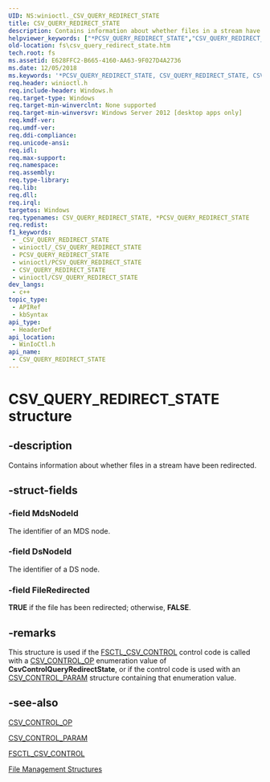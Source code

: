 ```yaml
---
UID: NS:winioctl._CSV_QUERY_REDIRECT_STATE
title: CSV_QUERY_REDIRECT_STATE
description: Contains information about whether files in a stream have been redirected.
helpviewer_keywords: ["*PCSV_QUERY_REDIRECT_STATE","CSV_QUERY_REDIRECT_STATE","CSV_QUERY_REDIRECT_STATE structure [Files]","PCSV_QUERY_REDIRECT_STATE","PCSV_QUERY_REDIRECT_STATE structure pointer [Files]","fs.csv_query_redirect_state","winioctl/CSV_QUERY_REDIRECT_STATE","winioctl/PCSV_QUERY_REDIRECT_STATE"]
old-location: fs\csv_query_redirect_state.htm
tech.root: fs
ms.assetid: E628FFC2-B665-4160-AA63-9F027D4A2736
ms.date: 12/05/2018
ms.keywords: '*PCSV_QUERY_REDIRECT_STATE, CSV_QUERY_REDIRECT_STATE, CSV_QUERY_REDIRECT_STATE structure [Files], PCSV_QUERY_REDIRECT_STATE, PCSV_QUERY_REDIRECT_STATE structure pointer [Files], fs.csv_query_redirect_state, winioctl/CSV_QUERY_REDIRECT_STATE, winioctl/PCSV_QUERY_REDIRECT_STATE'
req.header: winioctl.h
req.include-header: Windows.h
req.target-type: Windows
req.target-min-winverclnt: None supported
req.target-min-winversvr: Windows Server 2012 [desktop apps only]
req.kmdf-ver: 
req.umdf-ver: 
req.ddi-compliance: 
req.unicode-ansi: 
req.idl: 
req.max-support: 
req.namespace: 
req.assembly: 
req.type-library: 
req.lib: 
req.dll: 
req.irql: 
targetos: Windows
req.typenames: CSV_QUERY_REDIRECT_STATE, *PCSV_QUERY_REDIRECT_STATE
req.redist: 
f1_keywords:
 - _CSV_QUERY_REDIRECT_STATE
 - winioctl/_CSV_QUERY_REDIRECT_STATE
 - PCSV_QUERY_REDIRECT_STATE
 - winioctl/PCSV_QUERY_REDIRECT_STATE
 - CSV_QUERY_REDIRECT_STATE
 - winioctl/CSV_QUERY_REDIRECT_STATE
dev_langs:
 - c++
topic_type:
 - APIRef
 - kbSyntax
api_type:
 - HeaderDef
api_location:
 - WinIoCtl.h
api_name:
 - CSV_QUERY_REDIRECT_STATE
---
```


# CSV_QUERY_REDIRECT_STATE structure


## -description

Contains information about whether files in a stream have been redirected.

## -struct-fields

### -field MdsNodeId

The identifier of an MDS node.

### -field DsNodeId

The identifier of a DS node.

### -field FileRedirected

<b>TRUE</b> if the file has been redirected; otherwise, 
      <b>FALSE</b>.

## -remarks

This structure is used if the <a href="/windows/desktop/api/winioctl/ni-winioctl-fsctl_csv_control">FSCTL_CSV_CONTROL</a> 
    control code is called with a <a href="/windows/desktop/api/winioctl/ne-winioctl-csv_control_op">CSV_CONTROL_OP</a> enumeration 
    value of <b>CsvControlQueryRedirectState</b>, or if the control code is used with an 
    <a href="/windows/desktop/api/winioctl/ns-winioctl-csv_control_param">CSV_CONTROL_PARAM</a> structure containing that enumeration 
    value.

## -see-also

<a href="/windows/desktop/api/winioctl/ne-winioctl-csv_control_op">CSV_CONTROL_OP</a>



<a href="/windows/desktop/api/winioctl/ns-winioctl-csv_control_param">CSV_CONTROL_PARAM</a>



<a href="/windows/desktop/api/winioctl/ni-winioctl-fsctl_csv_control">FSCTL_CSV_CONTROL</a>



<a href="/windows/desktop/FileIO/file-management-structures">File Management Structures</a>